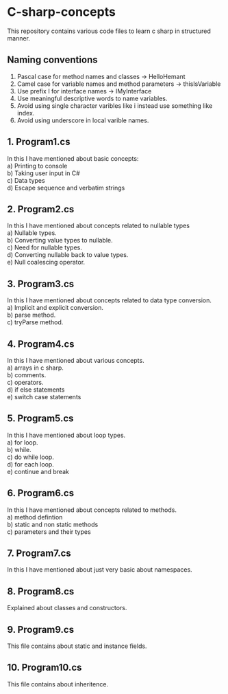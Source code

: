 # C-sharp-concepts
This repository contains various code files to learn c sharp in structured manner.

## Naming conventions<br>
1. Pascal case for method names and classes -> HelloHemant<br>
2. Camel case for variable names and method parameters -> thisIsVariable<br>
3. Use prefix I for interface names -> IMyInterface<br>
4. Use meaningful descriptive words to name variables.<br>
5. Avoid using single character varibles like i instead use something like index.<br>
6. Avoid using underscore in local varible names.<br>

## 1. Program1.cs <br>
In this I have mentioned about basic concepts:<br>
a) Printing to console<br>
b) Taking user input in C#<br>
c) Data types<br>
d) Escape sequence and verbatim strings<br>

## 2. Program2.cs <br>
In this I have mentioned about concepts related to nullable types<br>
a) Nullable types.<br>
b) Converting value types to nullable.<br>
c) Need for nullable types.<br>
d) Converting nullable back to value types.<br>
e) Null coalescing operator. <br>

## 3. Program3.cs <br>
In this I have mentioned about concepts related to data type conversion.<br>
a) Implicit and explicit conversion.<br>
b) parse method.<br>
c) tryParse method.<br>

## 4. Program4.cs <br>
In this I have mentioned about various concepts.<br>
a) arrays in c sharp.<br>
b) comments.<br>
c) operators.<br>
d) if else statements<br>
e) switch case statements<br>

## 5. Program5.cs <br>
In this I have mentioned about loop types.<br>
a) for loop.<br>
b) while.<br>
c) do while loop.<br>
d) for each loop.<br>
e) continue and break<br>

## 6. Program6.cs <br>
In this I have mentioned about concepts related to methods.<br>
a) method defintion<br>
b) static and non static methods<br>
c) parameters and their types<br>

## 7. Program7.cs <br>
In this I have mentioned about just very basic about namespaces.<br>

## 8. Program8.cs <br>
Explained about classes and constructors.<br>

## 9. Program9.cs <br>
This file contains about static and instance fields.<br>

## 10. Program10.cs <br>
This file contains about inheritence.<br>